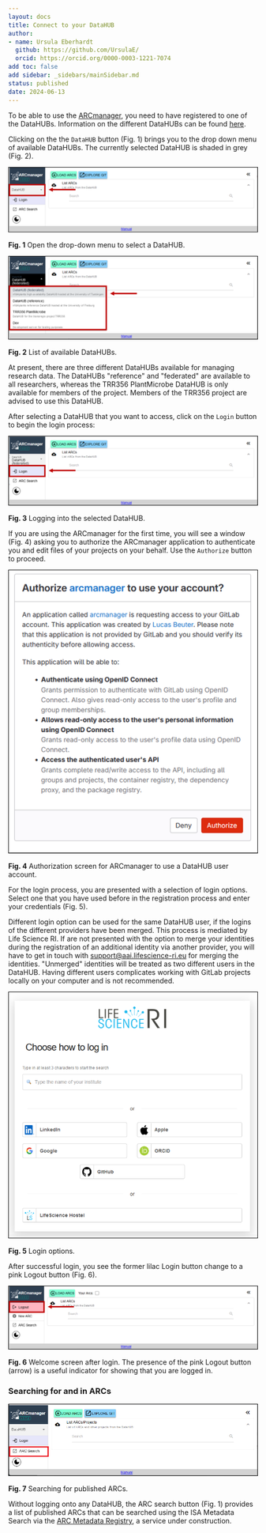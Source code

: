 ```yaml
---
layout: docs
title: Connect to your DataHUB
author:
- name: Ursula Eberhardt
  github: https://github.com/UrsulaE/
  orcid: https://orcid.org/0000-0003-1221-7074
add toc: false
add sidebar: _sidebars/mainSidebar.md
status: published
date: 2024-06-13
---
```


To be able to use the [ARCmanager](https://nfdi4plants.de/arcmanager/app/index.html), you need to have registered to one of the DataHUBs. Information on the different DataHUBs can be found [here](https://www.nfdi4plants.de/content/datahub.html).

Clicking on the the `DataHUB` button (Fig. 1) brings you to the drop down menu of available DataHUBs. The currently selected DataHUB is shaded in grey (Fig. 2).

<img src="./img/02_login/01_login_1a.png" style="border: 1px solid  black;" />

**Fig. 1** Open the drop-down menu to select a DataHUB.

<img src="./img/02_login/01_login_1b.png" style="border: 1px solid  black;" />

**Fig. 2** List of available DataHUBs.

At present, there are three different DataHUBs available for managing research data. The DataHUBs "reference" and "federated" are available to all researchers, whereas the TRR356 PlantMicrobe DataHUB is only available for members of the project.  Members of the TRR356 project are advised to use this DataHUB. 

<!--Collaborators of TRR356 research are welcome to the TRR356 PlantMicrobe DataHUB and will be admitted upon request to (**whose email?**).-->

After selecting a DataHUB that you want to access, click on the `Login` button to begin the login process:

<img src="./img/02_login/01_login_2.png" style="border: 1px solid  black;" />

**Fig. 3** Logging into the selected DataHUB.

If you are using the ARCmanager for the first time, you will see a window (Fig. 4) asking you to authorize the ARCmanager application to authenticate you and edit files of your projects on your behalf. Use the `Authorize` button to proceed.

<img src="./img/02_login/01_login_2b.png" style="border: 1px solid  black;" />

**Fig. 4** Authorization screen for ARCmanager to use a DataHUB user account.

For the login process, you are presented with a selection of login options. Select one that you have used before in the registration process and enter your credentials (Fig. 5). 
    
Different login option can be used for the same DataHUB user, if the logins of the different providers have been merged. This process is mediated by Life Science RI. If are not presented with the option to merge your identities during the registration of an additional identity via another provider, you will have to get in touch with support@aai.lifescience-ri.eu for merging the identities. "Unmerged" identities will be treated as two different users in the DataHUB. Having different users complicates working with GitLab projects locally on your computer and is not recommended.

<img src="./img/02_login/01_login_3.png" style="border: 1px solid  black;" />

**Fig. 5** Login options.

After successful login, you see the former lilac Login button change to a pink Logout button (Fig. 6).

<img src="./img/02_login/01_login_4.png" style="border: 1px solid  black;" />

**Fig. 6** Welcome screen after login. The presence of the pink Logout button (arrow) is a useful indicator for showing that you are logged in.

### Searching for and in ARCs

<img src="./img/02_login/01_login_5.png" style="border: 1px solid  black;" />

**Fig. 7** Searching for published ARCs.

Without logging onto any DataHUB, the ARC search button (Fig. 1) provides a list of published ARCs that can be searched using the ISA Metadata Search via the [ARC Metadata Registry](https://arc-metadata-registry.readthedocs.io/en/latest/), a service under construction.
